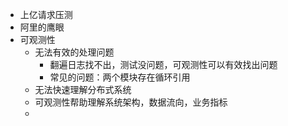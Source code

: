 - 上亿请求压测
- 阿里的鹰眼
- 可观测性
  - 无法有效的处理问题
    - 翻遍日志找不出，测试没问题，可观测性可以有效找出问题
    - 常见的问题：两个模块存在循环引用
  - 无法快速理解分布式系统
  - 可观测性帮助理解系统架构，数据流向，业务指标
  - 